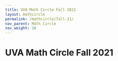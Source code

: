 ```yaml
---
title: UVA Math Circle Fall 2021
layout: mathcircle
permalink: /mathcircle/fall-21/
nav_parent: Math Circle
nav_weight: 18
---
```


# UVA Math Circle Fall 2021

